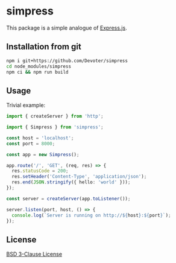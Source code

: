 # simpress

This package is a simple analogue of [Express.js](https://expressjs.com/).

## Installation from git

```sh
npm i git+https://github.com/Devoter/simpress
cd node_modules/simpress
npm ci && npm run build
```

## Usage

Trivial example:

```ts
import { createServer } from 'http';

import { Simpress } from 'simpress';

const host = 'localhost';
const port = 8000;

const app = new Simpress();

app.route('/', 'GET', (req, res) => {
  res.statusCode = 200;
  res.setHeader('Content-Type', 'application/json');
  res.end(JSON.stringify({ hello: 'world' }));
});

const server = createServer(app.toListener());

server.listen(port, host, () => {
  console.log(`Server is running on http://${host}:${port}`);
});
```

## License

[BSD 3-Clause License](./LICENSE)
